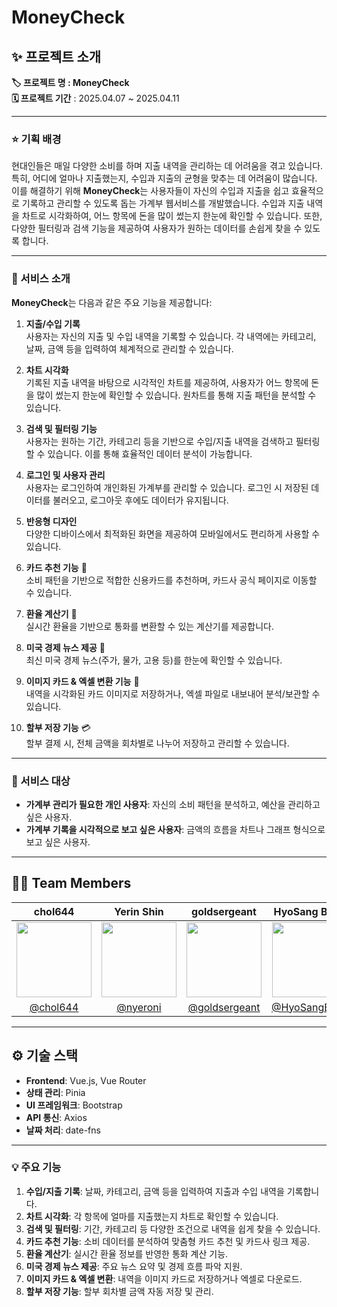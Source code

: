 # MoneyCheck

## ✨ 프로젝트 소개
**🏷️ 프로젝트 명 : MoneyCheck**  
**🗓️ 프로젝트 기간** : 2025.04.07 ~ 2025.04.11

---

### ⭐️ 기획 배경
현대인들은 매일 다양한 소비를 하며 지출 내역을 관리하는 데 어려움을 겪고 있습니다. 특히, 어디에 얼마나 지출했는지, 수입과 지출의 균형을 맞추는 데 어려움이 많습니다. 이를 해결하기 위해 **MoneyCheck**는 사용자들이 자신의 수입과 지출을 쉽고 효율적으로 기록하고 관리할 수 있도록 돕는 가계부 웹서비스를 개발했습니다. 수입과 지출 내역을 차트로 시각화하여, 어느 항목에 돈을 많이 썼는지 한눈에 확인할 수 있습니다. 또한, 다양한 필터링과 검색 기능을 제공하여 사용자가 원하는 데이터를 손쉽게 찾을 수 있도록 합니다.

---

### 🐣 서비스 소개
**MoneyCheck**는 다음과 같은 주요 기능을 제공합니다:

1. **지출/수입 기록**  
   사용자는 자신의 지출 및 수입 내역을 기록할 수 있습니다. 각 내역에는 카테고리, 날짜, 금액 등을 입력하여 체계적으로 관리할 수 있습니다.

2. **차트 시각화**  
   기록된 지출 내역을 바탕으로 시각적인 차트를 제공하여, 사용자가 어느 항목에 돈을 많이 썼는지 한눈에 확인할 수 있습니다. 원차트를 통해 지출 패턴을 분석할 수 있습니다.

3. **검색 및 필터링 기능**  
   사용자는 원하는 기간, 카테고리 등을 기반으로 수입/지출 내역을 검색하고 필터링할 수 있습니다. 이를 통해 효율적인 데이터 분석이 가능합니다.

4. **로그인 및 사용자 관리**  
   사용자는 로그인하여 개인화된 가계부를 관리할 수 있습니다. 로그인 시 저장된 데이터를 불러오고, 로그아웃 후에도 데이터가 유지됩니다.

5. **반응형 디자인**  
   다양한 디바이스에서 최적화된 화면을 제공하여 모바일에서도 편리하게 사용할 수 있습니다.

6. **카드 추천 기능** 🧾  
   소비 패턴을 기반으로 적합한 신용카드를 추천하며, 카드사 공식 페이지로 이동할 수 있습니다.

7. **환율 계산기** 💱  
   실시간 환율을 기반으로 통화를 변환할 수 있는 계산기를 제공합니다.

8. **미국 경제 뉴스 제공** 📰  
   최신 미국 경제 뉴스(주가, 물가, 고용 등)를 한눈에 확인할 수 있습니다.

9. **이미지 카드 & 엑셀 변환 기능** 🧾  
   내역을 시각화된 카드 이미지로 저장하거나, 엑셀 파일로 내보내어 분석/보관할 수 있습니다.

10. **할부 저장 기능** 💳  
    할부 결제 시, 전체 금액을 회차별로 나누어 저장하고 관리할 수 있습니다.

---

### 👥 서비스 대상
- **가계부 관리가 필요한 개인 사용자**: 자신의 소비 패턴을 분석하고, 예산을 관리하고 싶은 사용자.
- **가계부 기록을 시각적으로 보고 싶은 사용자**: 금액의 흐름을 차트나 그래프 형식으로 보고 싶은 사용자.

---

## 🧑‍💻 Team Members

| chol644 | Yerin Shin | goldsergeant | HyoSang Byun |
|:-------:|:----------:|:------------:|:------------:|
| <img src="https://avatars.githubusercontent.com/u/46176886?v=4" width="120"> | <img src="https://avatars.githubusercontent.com/u/91180366?v=4" width="120"> | <img src="https://avatars.githubusercontent.com/u/94740533?v=4" width="120"> | <img src="https://avatars.githubusercontent.com/u/48824656?v=4" width="120"> |
| [@chol644](https://github.com/chol644) | [@nyeroni](https://github.com/nyeroni) | [@goldsergeant](https://github.com/goldsergeant) | [@HyoSangByun](https://github.com/HyoSangByun) |

---

## ⚙️ 기술 스택
- **Frontend**: Vue.js, Vue Router  
- **상태 관리**: Pinia  
- **UI 프레임워크**: Bootstrap  
- **API 통신**: Axios  
- **날짜 처리**: date-fns

---

### 💡 주요 기능

1. **수입/지출 기록**: 날짜, 카테고리, 금액 등을 입력하여 지출과 수입 내역을 기록합니다.  
2. **차트 시각화**: 각 항목에 얼마를 지출했는지 차트로 확인할 수 있습니다.  
3. **검색 및 필터링**: 기간, 카테고리 등 다양한 조건으로 내역을 쉽게 찾을 수 있습니다.  
4. **카드 추천 기능**: 소비 데이터를 분석하여 맞춤형 카드 추천 및 카드사 링크 제공.  
5. **환율 계산기**: 실시간 환율 정보를 반영한 통화 계산 기능.  
6. **미국 경제 뉴스 제공**: 주요 뉴스 요약 및 경제 흐름 파악 지원.  
7. **이미지 카드 & 엑셀 변환**: 내역을 이미지 카드로 저장하거나 엑셀로 다운로드.  
8. **할부 저장 기능**: 할부 회차별 금액 자동 저장 및 관리.
